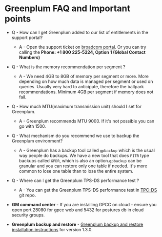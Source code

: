 # Greenplum FAQ and Important points 

* Q - How can I get Greenplum added to our list of entitlements in the support portal? 
   * A - Open the support ticket on [broadcom portal](https://broadcomcms-software.wolkenservicedesk.com/web-form). Or you can try calling the **Phone: +1 800 225-5224, Option 1 (Global Contact Numbers)**

* Q - What is the memory recommendation per segment ? 
   * A - We need 4GB to 8GB of memory per segment or more. More depending on how much data is managed per segment or used on queries. Usually very hard to anticipate, therefore the ballpark recommendations. Minimum 4GB per segment if memory does not fail.

* Q - How much MTU(maximum transmission unit) should I set for Greenplum.
    * A - Greenplum recommends MTU 9000. If it's not possible you can go with 1500.

* Q - What mechanism do you recommend we use to backup the Greenplum environment?
   * A - Greenplum has a backup tool called `gpbackup` which is the usual way people do backups. We have a new tool that does `PITR` type backups called `GPDR`, which is also an option.`gpbackup` can be granular and you can restore only one table if needed. It's more common to lose one table than to lose the entire system.

* Q - Where can I get the Greenplum TPS-DS performance test ?
   * A - You can get the Greenplum TPS-DS performance test in [TPC-DS](https://github.com/greenplum-db/TPC-DS) git repo.

* **GM command center** - If you are installing GPCC on cloud - ensure you open port 28080 for gpcc web and 5432 for postures db in cloud security groups.

* **Greenplum backup and restore** - [Greenplum backup and restore installation instructions]( https://docs.vmware.com/en/VMware-Greenplum-Backup-and-Restore/1.30/greenplum-backup-and-restore/backup-restore-install.html) for version 1.3.0.